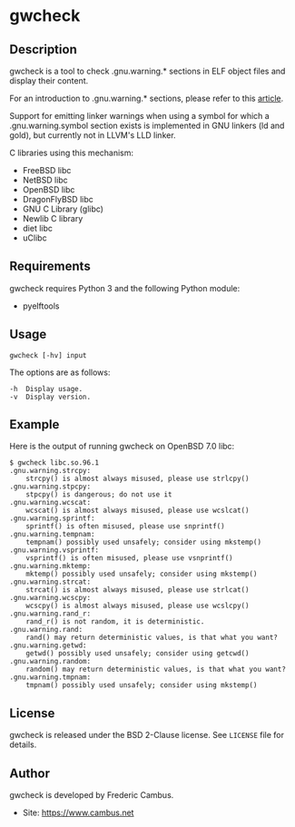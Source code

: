 # gwcheck

## Description

gwcheck is a tool to check .gnu.warning.* sections in ELF object
files and display their content.

For an introduction to .gnu.warning.* sections, please refer to this
[article][1].

Support for emitting linker warnings when using a symbol for which a
.gnu.warning.symbol section exists is implemented in GNU linkers (ld
and gold), but currently not in LLVM's LLD linker.

C libraries using this mechanism:

- FreeBSD libc
- NetBSD libc
- OpenBSD libc
- DragonFlyBSD libc
- GNU C Library (glibc)
- Newlib C library
- diet libc
- uClibc

## Requirements

gwcheck requires Python 3 and the following Python module:

- pyelftools

## Usage

	gwcheck [-hv] input

The options are as follows:

	-h	Display usage.
	-v	Display version.

## Example

Here is the output of running gwcheck on OpenBSD 7.0 libc:

	$ gwcheck libc.so.96.1
	.gnu.warning.strcpy:
		strcpy() is almost always misused, please use strlcpy()
	.gnu.warning.stpcpy:
		stpcpy() is dangerous; do not use it
	.gnu.warning.wcscat:
		wcscat() is almost always misused, please use wcslcat()
	.gnu.warning.sprintf:
		sprintf() is often misused, please use snprintf()
	.gnu.warning.tempnam:
		tempnam() possibly used unsafely; consider using mkstemp()
	.gnu.warning.vsprintf:
		vsprintf() is often misused, please use vsnprintf()
	.gnu.warning.mktemp:
		mktemp() possibly used unsafely; consider using mkstemp()
	.gnu.warning.strcat:
		strcat() is almost always misused, please use strlcat()
	.gnu.warning.wcscpy:
		wcscpy() is almost always misused, please use wcslcpy()
	.gnu.warning.rand_r:
		rand_r() is not random, it is deterministic.
	.gnu.warning.rand:
		rand() may return deterministic values, is that what you want?
	.gnu.warning.getwd:
		getwd() possibly used unsafely; consider using getcwd()
	.gnu.warning.random:
		random() may return deterministic values, is that what you want?
	.gnu.warning.tmpnam:
		tmpnam() possibly used unsafely; consider using mkstemp()

## License

gwcheck is released under the BSD 2-Clause license. See `LICENSE` file for details.

## Author

gwcheck is developed by Frederic Cambus.

- Site: https://www.cambus.net

[1]: https://ninjalj.blogspot.com/2011/11/your-own-linker-warnings-using-gnu.html
